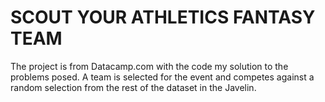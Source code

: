 # SCOUT YOUR ATHLETICS FANTASY TEAM
The project is from Datacamp.com with the code my solution to the problems posed. A team is selected for the event and competes against a random selection from the rest of the dataset in the Javelin.
